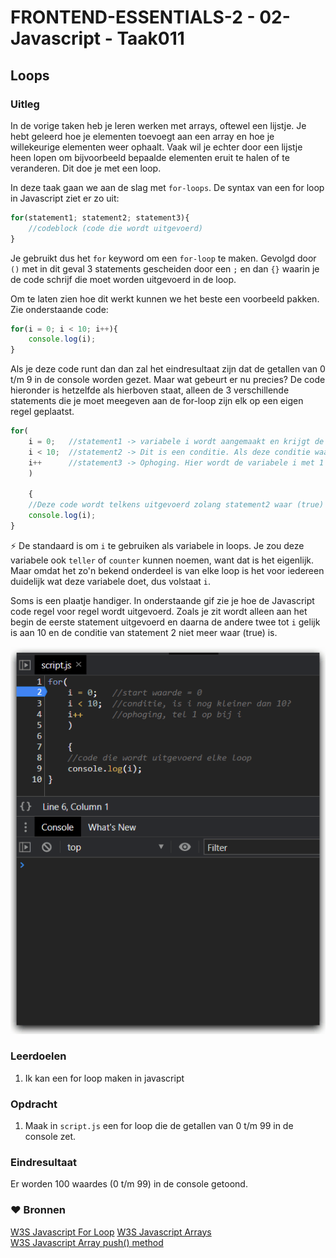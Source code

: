 # FRONTEND-ESSENTIALS-2 - 02-Javascript - Taak011

## Loops
### Uitleg

In de vorige taken heb je leren werken met arrays, oftewel een lijstje. Je hebt geleerd hoe je elementen toevoegt aan een array en hoe je willekeurige elementen weer ophaalt. Vaak wil je echter door een lijstje heen lopen om bijvoorbeeld bepaalde elementen eruit te halen of te veranderen. Dit doe je met een loop. 

In deze taak gaan we aan de slag met `for-loops`. De syntax van een for loop in Javascript ziet er zo uit:

```js
for(statement1; statement2; statement3){
    //codeblock (code die wordt uitgevoerd)
}
```
Je gebruikt dus het `for` keyword om een `for-loop` te maken. Gevolgd door `()` met in dit geval 3 statements gescheiden door een `;` en dan `{}` waarin je de code schrijf die moet worden uitgevoerd in de loop.

Om te laten zien hoe dit werkt kunnen we het beste een voorbeeld pakken. Zie onderstaande code:

```js
for(i = 0; i < 10; i++){
    console.log(i);
}
```
Als je deze code runt dan dan zal het eindresultaat zijn dat de getallen van 0 t/m 9 in de console worden gezet. Maar wat gebeurt er nu precies? De code hieronder is hetzelfde als hierboven staat, alleen de 3 verschillende statements die je moet meegeven aan de for-loop zijn elk op een eigen regel geplaatst.

```js
for(
    i = 0;   //statement1 -> variabele i wordt aangemaakt en krijgt de waarde 0. Dit gebeurt 1 keer.
    i < 10;  //statement2 -> Dit is een conditie. Als deze conditie waar (true) is dan wordt de volgende statement uitgevoerd.
    i++      //statement3 -> Ophoging. Hier wordt de variabele i met 1 opgehoogd. Daarna wordt statement2 weer uitgevoerd. 
    )

    {
    //Deze code wordt telkens uitgevoerd zolang statement2 waar (true) is.
    console.log(i); 
}  
```
:zap: De standaard is om `i` te gebruiken als variabele in loops. Je zou deze variabele ook `teller` of `counter` kunnen noemen, want dat is het eigenlijk. Maar omdat het zo'n bekend onderdeel is van elke loop is het voor iedereen duidelijk wat deze variabele doet, dus volstaat `i`.

Soms is een plaatje handiger. In onderstaande gif zie je hoe de Javascript code regel voor regel wordt uitgevoerd. Zoals je zit wordt alleen aan het begin de eerste statement uitgevoerd en daarna de andere twee tot `i` gelijk is aan 10 en de conditie van statement 2 niet meer waar (true) is. 

![](img/devtools-debug-loop2.gif)

### Leerdoelen

1. Ik kan een for loop maken in javascript

### Opdracht

1. Maak in `script.js` een for loop die de getallen van 0 t/m 99 in de console zet.

### Eindresultaat

Er worden 100 waardes (0 t/m 99) in de console getoond. 
### :heart: Bronnen

[W3S Javascript For Loop](https://www.w3schools.com/js/js_loop_for.asp)
[W3S Javascript Arrays](https://www.w3schools.com/js/js_arrays.asp)  
[W3S Javascript Array push() method](https://www.w3schools.com/jsref/jsref_push.asp)